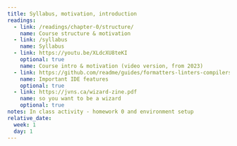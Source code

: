 ```yaml
---
title: Syllabus, motivation, introduction
readings:
  - link: /readings/chapter-0/structure/
    name: Course structure & motivation
  - link: /syllabus
    name: Syllabus
  - link: https://youtu.be/XLdcXU8teKI
    optional: true
    name: Course intro & motivation (video version, from 2023)
  - link: https://github.com/readme/guides/formatters-linters-compilers
    name: Important IDE features
    optional: true
  - link: https://jvns.ca/wizard-zine.pdf
    name: so you want to be a wizard
    optional: true
notes: In class activity - homework 0 and environment setup
relative_date:
  week: 1
  day: 1
---
```

